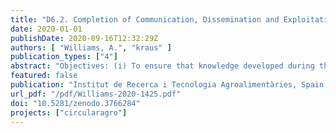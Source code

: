 ```yaml
---
title: "D6.2. Completion of Communication, Dissemination and Exploitation plan (intermediate)"
date: 2020-01-01
publishDate: 2020-09-16T12:32:29Z
authors: [ "Williams, A.", "kraus" ]
publication_types: ["4"]
abstract: "Objectives: (i) To ensure that knowledge developed during the project is properly captured and dissemination is effectively targeted and carried out systematically (ii) To promote a continuous knowledge exchange and transfer for project outcomes with interested stakeholders beyond the consortium (iii) To formulate fact based policy recommendations that stimulate the transition towards a circular economy (iv) To create public awareness concerning the need for a circular economy and the actions required to move towards its realisation"
featured: false
publication: "Institut de Recerca i Tecnologia Agroalimentàries, Spain [10.5281/zenodo.3766284](https://doi.org/10.5281/zenodo.3766284)"
url_pdf: "/pdf/Williams-2020-1425.pdf"
doi: "10.5281/zenodo.3766284"
projects: ["circularagro"]
---
```


